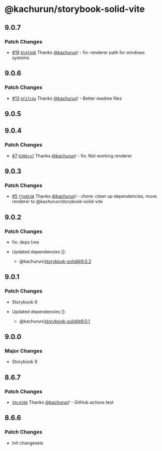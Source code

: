 # @kachurun/storybook-solid-vite

## 9.0.7

### Patch Changes

-   [#19](https://github.com/kachurun/create-solid-storybook/pull/19) [`814fddb`](https://github.com/kachurun/create-solid-storybook/commit/814fddb00480cde6907e8a89b1344a4fc2b709cd) Thanks [@kachurun](https://github.com/kachurun)! - fix: renderer path for windows systems

## 9.0.6

### Patch Changes

-   [#13](https://github.com/kachurun/create-solid-storybook/pull/13) [`bf17c4a`](https://github.com/kachurun/create-solid-storybook/commit/bf17c4a53f208b27ad61ff67aa5b4bfd43144fba) Thanks [@kachurun](https://github.com/kachurun)! - Better readme files

## 9.0.5

## 9.0.4

### Patch Changes

-   [#7](https://github.com/kachurun/create-solid-storybook/pull/7) [`0380ce7`](https://github.com/kachurun/create-solid-storybook/commit/0380ce7843956ecc6baf8dcd6a0e4aab6b1864fb) Thanks [@kachurun](https://github.com/kachurun)! - fix: Not working renderer

## 9.0.3

### Patch Changes

-   [#5](https://github.com/kachurun/create-solid-storybook/pull/5) [`ffe0538`](https://github.com/kachurun/create-solid-storybook/commit/ffe0538562f5d62599082d5fe8da0afc0cacdc4c) Thanks [@kachurun](https://github.com/kachurun)! - chore: clean up dependencies, move renderer to @kachurun/storybook-solid-vite

## 9.0.2

### Patch Changes

-   fix: deps tree

-   Updated dependencies []:
    -   @kachurun/storybook-solid@9.0.2

## 9.0.1

### Patch Changes

-   Storybook 9

-   Updated dependencies []:
    -   @kachurun/storybook-solid@9.0.1

## 9.0.0

### Major Changes

-   Storybook 9

## 8.6.7

### Patch Changes

-   [`59c4196`](https://github.com/kachurun/create-solid-storybook/commit/59c4196c506c33fb129045a76b573f18b8d43b1d) Thanks [@kachurun](https://github.com/kachurun)! - GitHub actions test

## 8.6.6

### Patch Changes

-   Init changesets
